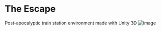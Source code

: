 # The Escape
 Post-apocalyptic train station environment made with Unity 3D
![image](https://github.com/2x-Helix/The-Escape/assets/82784679/54d1f1e5-5b23-444f-b4d2-9ed6120bfab7)
